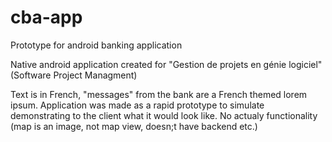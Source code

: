 # cba-app
Prototype for android banking application

Native android application created for "Gestion de projets en génie logiciel" (Software Project Managment)

Text is in French, "messages" from the bank are a French themed lorem ipsum. Application was made as a rapid prototype to simulate demonstrating to the client what it would look like. No actualy functionality (map is an image, not map view, doesn;t have backend etc.)
